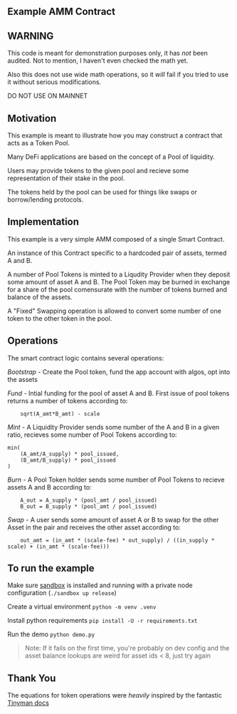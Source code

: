 Example AMM Contract
------------------------

## WARNING 

This code is meant for demonstration purposes only, it has _not_ been audited. Not to mention, I haven't even checked the math yet. 

Also this does not use wide math operations, so it _will_ fail if you tried to use it without serious modifications.

DO NOT USE ON MAINNET 


## Motivation

This example is meant to illustrate how you may construct a contract that acts as a Token Pool.

Many DeFi applications are based on the concept of a Pool of liquidity.  

Users may provide tokens to the given pool and recieve some representation of their stake in the pool.  

The tokens held by the pool can be used for things like swaps or borrow/lending protocols.


## Implementation

This example is a very simple AMM composed of a single Smart Contract. 

An instance of this Contract specific to a hardcoded pair of assets, termed A and B. 

A number of Pool Tokens is minted to a Liqudity Provider when they deposit some amount of asset A and B. The Pool Token may be burned in exchange for a share of the pool comensurate with the number of tokens burned and balance of the assets.

A "Fixed" Swapping operation is allowed to convert some number of one token to the other token in the pool.


## Operations

The smart contract logic contains several operations:

*Bootstrap* - Create the Pool token, fund the app account with algos, opt into the assets

*Fund* - Intial funding for the pool of asset A and B. First issue of pool tokens returns a number of tokens according to:  
```
    sqrt(A_amt*B_amt) - scale 
```

*Mint* - A Liquidity Provider sends some number of the A and B in a given ratio, recieves some number of Pool Tokens according to: 
```
min(
    (A_amt/A_supply) * pool_issued,
    (B_amt/B_supply) * pool_issued
)
```

*Burn* - A Pool Token holder sends some number of Pool Tokens to recieve assets A and B according to:
```
    A_out = A_supply * (pool_amt / pool_issued)
    B_out = B_supply * (pool_amt / pool_issued)
```

*Swap* - A user sends some amount of asset A or B to swap for the other Asset in the pair and receives the other asset according to:
```
    out_amt = (in_amt * (scale-fee) * out_supply) / ((in_supply * scale) + (in_amt * (scale-fee)))
```


## To run the example

Make sure [sandbox](https://github.com/algorand/sandbox) is installed and running with a private node configuration (`./sandbox up release`)

Create a virtual environment `python -m venv .venv`

Install python requirements `pip install -U -r requirements.txt`

Run the demo `python demo.py`

> Note: If it fails on the first time, you're probably on dev config and the asset balance lookups are weird for asset ids < 8, just try again

## Thank You

The equations for token operations were _heavily_ inspired by the fantastic [Tinyman docs](https://docs.tinyman.org/design-doc)

